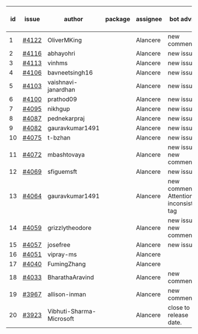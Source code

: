 | id | issue | author | package | assignee | bot advice | created date of issue | target release date | date from target |
| ------ | ------ | ------ | ------ | ------ | ------ | ------ | ------ | :-----: |
| 1 | [#4122](https://github.com/Azure/sdk-release-request/issues/4122) | OliverMKing |  | Alancere | new comment. | 05-01 | 05-26 |  |
| 2 | [#4116](https://github.com/Azure/sdk-release-request/issues/4116) | abhayohri |  | Alancere | new issue. | 05-01 | 05-26 |  |
| 3 | [#4113](https://github.com/Azure/sdk-release-request/issues/4113) | vinhms |  | Alancere | new issue. | 04-28 | 05-26 |  |
| 4 | [#4106](https://github.com/Azure/sdk-release-request/issues/4106) | bavneetsingh16 |  | Alancere | new issue. | 04-28 | 05-26 |  |
| 5 | [#4103](https://github.com/Azure/sdk-release-request/issues/4103) | vaishnavi-janardhan |  | Alancere | new issue. | 04-27 | 05-26 |  |
| 6 | [#4100](https://github.com/Azure/sdk-release-request/issues/4100) | prathod09 |  | Alancere | new issue. | 04-26 | 05-26 |  |
| 7 | [#4095](https://github.com/Azure/sdk-release-request/issues/4095) | nikhgup |  | Alancere | new issue. | 04-26 | 05-26 |  |
| 8 | [#4087](https://github.com/Azure/sdk-release-request/issues/4087) | pednekarpraj |  | Alancere | new issue. | 04-25 | 05-26 |  |
| 9 | [#4082](https://github.com/Azure/sdk-release-request/issues/4082) | gauravkumar1491 |  | Alancere | new issue. | 04-24 | 05-26 |  |
| 10 | [#4075](https://github.com/Azure/sdk-release-request/issues/4075) | t-bzhan |  | Alancere | new issue. | 04-23 | 05-26 |  |
| 11 | [#4072](https://github.com/Azure/sdk-release-request/issues/4072) | mbashtovaya |  | Alancere | new issue. new comment. | 04-21 | 05-26 |  |
| 12 | [#4069](https://github.com/Azure/sdk-release-request/issues/4069) | sfiguemsft |  | Alancere | new issue. | 04-20 | 05-26 |  |
| 13 | [#4064](https://github.com/Azure/sdk-release-request/issues/4064) | gauravkumar1491 |  | Alancere | new comment. Attention to inconsistent tag | 04-18 | 05-26 |  |
| 14 | [#4059](https://github.com/Azure/sdk-release-request/issues/4059) | grizzlytheodore |  | Alancere | new issue. new comment. | 04-18 | 05-26 |  |
| 15 | [#4057](https://github.com/Azure/sdk-release-request/issues/4057) | josefree |  | Alancere | new issue. | 04-18 | 05-26 |  |
| 16 | [#4051](https://github.com/Azure/sdk-release-request/issues/4051) | vipray-ms |  | Alancere |  | 04-17 | 05-26 |  |
| 17 | [#4040](https://github.com/Azure/sdk-release-request/issues/4040) | FumingZhang |  | Alancere |  | 04-13 | 04-28 |  |
| 18 | [#4033](https://github.com/Azure/sdk-release-request/issues/4033) | BharathaAravind |  | Alancere | new comment. | 04-12 | 04-28 |  |
| 19 | [#3967](https://github.com/Azure/sdk-release-request/issues/3967) | allison-inman |  | Alancere | new comment. | 03-22 | 04-28 |  |
| 20 | [#3923](https://github.com/Azure/sdk-release-request/issues/3923) | Vibhuti-Sharma-Microsoft |  | Alancere | close to release date.  | 03-10 | 05-04 | 0 |
